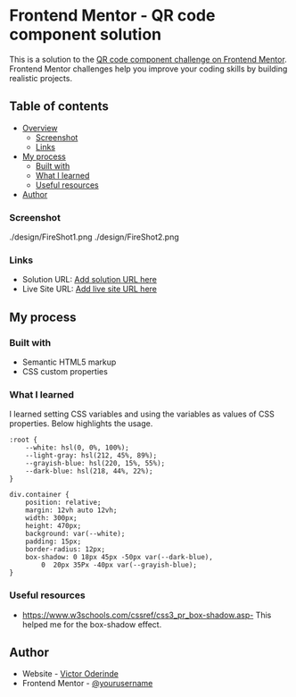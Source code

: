 # Frontend Mentor - QR code component solution

This is a solution to the [QR code component challenge on Frontend Mentor](https://www.frontendmentor.io/challenges/qr-code-component-iux_sIO_H). Frontend Mentor challenges help you improve your coding skills by building realistic projects. 

## Table of contents

- [Overview](#overview)
  - [Screenshot](#screenshot)
  - [Links](#links)
- [My process](#my-process)
  - [Built with](#built-with)
  - [What I learned](#what-i-learned)
  - [Useful resources](#useful-resources)
- [Author](#author)


### Screenshot

./design/FireShot1.png
./design/FireShot2.png


### Links

- Solution URL: [Add solution URL here](https://your-solution-url.com)
- Live Site URL: [Add live site URL here](https://your-live-site-url.com)


## My process
### Built with

- Semantic HTML5 markup
- CSS custom properties


### What I learned

I learned setting CSS variables and using the variables as values of CSS properties. Below highlights the usage.

```
:root {
    --white: hsl(0, 0%, 100%);
    --light-gray: hsl(212, 45%, 89%);
    --grayish-blue: hsl(220, 15%, 55%);
    --dark-blue: hsl(218, 44%, 22%);
}

div.container {
    position: relative;
    margin: 12vh auto 12vh;
    width: 300px;
    height: 470px;
    background: var(--white);
    padding: 15px;
    border-radius: 12px;
    box-shadow: 0 18px 45px -50px var(--dark-blue),
        0  20px 35Px -40px var(--grayish-blue);
}
```


### Useful resources

- https://www.w3schools.com/cssref/css3_pr_box-shadow.asp- This helped me for the box-shadow effect.


## Author

- Website - [Victor Oderinde](https://www.your-site.com)
- Frontend Mentor - [@yourusername](https://www.frontendmentor.io/profile/Vctcode)